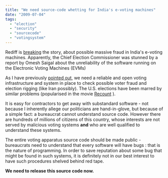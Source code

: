 ```yaml
---
title: "We need source-code whetting for India's e-voting machines"
date: "2009-07-04"
tags: 
  - "election"
  - "security"
  - "sourcecode"
  - "votingsystem"
---
```


Rediff is [breaking](http://news.rediff.com/report/2009/jul/04/was-election-2009-rigged.htm) the story, about possible massive fraud in India's e-voting machines. Apparently, the Chief Election Commissioner was stunned by a report by Omesh Saigal about the unreliability of the software running on the Electronic Voting Machines (EVMs)

As I have previously [pointed out](http://digitalsarkaar.wordpress.com/2009/05/30/reliable-e-voting-systems/), we need a reliable and open voting infrastructure and system in place to check possible voter fraud and election rigging (like Iran possibly). The U.S. elections have been marred by similar problems (popularised in the movie [Recount](http://en.wikipedia.org/wiki/Recount_(film)) ).

It is easy for contractors to get away with substandard software - not because I inherently allege our politicians are hand-in-glove, but because of a simple fact: a bureaucrat cannot understand source code. However there are hundreds of millions of citizens of this country, whose interests are not served by malicious voting systems **and** who are well qualified to understand these systems.

The entire voting apparatus source code should be made public - bureaucrats need to understand that every software will have bugs : that is the nature of programming. In order to save reputation about some bug that might be found in such systems, it is definitely not in our best interest to have such procedures shelved behind red tape.

**We need to release this source code now.**
